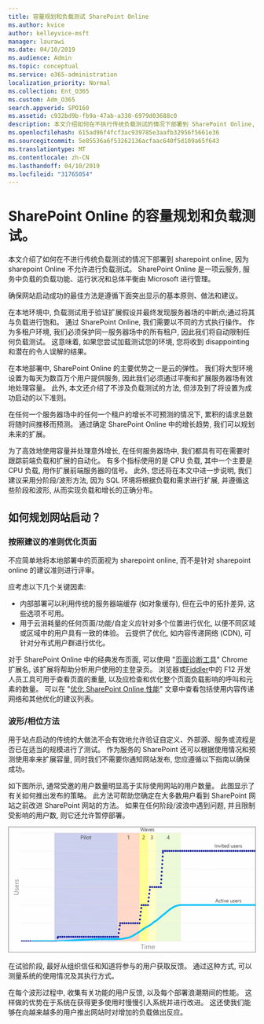 ```yaml
---
title: 容量规划和负载测试 SharePoint Online
ms.author: kvice
author: kelleyvice-msft
manager: laurawi
ms.date: 04/10/2019
ms.audience: Admin
ms.topic: conceptual
ms.service: o365-administration
localization_priority: Normal
ms.collection: Ent_O365
ms.custom: Adm_O365
search.appverid: SPO160
ms.assetid: c932bd9b-fb9a-47ab-a330-6979d03688c0
description: 本文介绍如何在不执行传统负载测试的情况下部署到 SharePoint Online, 因为这是不允许的。
ms.openlocfilehash: 615ad96f4fcf3ac939785e3aafb32956f5661e36
ms.sourcegitcommit: 5e85536a6f53262136acfaac640f5d109a65f643
ms.translationtype: MT
ms.contentlocale: zh-CN
ms.lasthandoff: 04/10/2019
ms.locfileid: "31765054"
---
```

# <a name="capacity-planning-and-load-testing-sharepoint-online"></a>SharePoint Online 的容量规划和负载测试。

本文介绍了如何在不进行传统负载测试的情况下部署到 sharepoint online, 因为 sharepoint Online 不允许进行负载测试。 SharePoint Online 是一项云服务, 服务中负载的负载功能、运行状况和总体平衡由 Microsoft 进行管理。
  
确保网站启动成功的最佳方法是遵循下面突出显示的基本原则、做法和建议。
  
在本地环境中, 负载测试用于验证扩展假设并最终发现服务器场的中断点;通过将其与负载进行饱和。 通过 SharePoint Online, 我们需要以不同的方式执行操作。 作为多租户环境, 我们必须保护同一服务器场中的所有租户, 因此我们将自动限制任何负载测试。 这意味着, 如果您尝试加载测试您的环境, 您将收到 disappointing 和潜在的令人误解的结果。
  
在本地部署中, SharePoint Online 的主要优势之一是云的弹性。 我们将大型环境设置为每天为数百万个用户提供服务, 因此我们必须通过平衡和扩展服务器场有效地处理容量。 此外, 本文还介绍了不涉及负载测试的方法, 但涉及到了将设置为成功启动的以下准则。 
  
在任何一个服务器场中的任何一个租户的增长不可预测的情况下, 累积的请求总数将随时间推移而预测。 通过确定 SharePoint Online 中的增长趋势, 我们可以规划未来的扩展。
  
为了高效地使用容量并处理意外增长, 在任何服务器场中, 我们都具有可在需要时跟踪前端负载和扩展的自动化。 有多个指标使用的是 CPU 负载, 其中一个主要是 CPU 负载, 用作扩展前端服务器的信号。 此外, 您还将在本文中进一步说明, 我们建议采用分阶段/波形方法, 因为 SQL 环境将根据负载和需求进行扩展, 并遵循这些阶段和波形, 从而实现负载和增长的正确分布。 
  
## <a name="how-do-i-plan-for-a-site-launch"></a>如何规划网站启动？

### <a name="optimize-pages-by-following-recommended-guidelines"></a>按照建议的准则优化页面
不应简单地将本地部署中的页面视为 sharepoint online, 而不是针对 sharepoint online 的建议准则进行评审。

应考虑以下几个关键因素:
- 内部部署可以利用传统的服务器端缓存 (如对象缓存), 但在云中的拓扑差异, 这些选项不可用。
- 用于云消耗量的任何页面/功能/自定义应针对多个位置进行优化, 以便不同区域或区域中的用户具有一致的体验。 云提供了优化, 如内容传递网络 (CDN), 可针对分布式用户群进行优化。

对于 SharePoint Online 中的经典发布页面, 可以使用 "[页面诊断工具](https://aka.ms/perftool)" Chrome 扩展名, 该扩展将帮助分析用户使用的主登录页。
浏览器或[Fiddler](https://www.telerik.com/download/fiddler)中的 F12 开发人员工具可用于查看页面的重量, 以及应检查和优化整个页面负载影响的呼叫和元素的数量。 可以在 "[优化 SharePoint Online 性能](https://aka.ms/tuneSPO)" 文章中查看包括使用内容传递网络和其他优化的建议列表。

### <a name="wave--phase-approach"></a>波形/相位方法
用于站点启动的传统的大做法不会有效地允许验证自定义、外部源、服务或流程是否已在适当的规模进行了测试。 作为服务的 SharePoint 还可以根据使用情况和预测使用率来扩展容量, 同时我们不需要你通知网站发布, 您应遵循以下指南以确保成功。
  
如下图所示, 通常受邀的用户数量明显高于实际使用网站的用户数量。 此图显示了有关如何推出发布的策略。 此方法可帮助您确定在大多数用户看到 SharePoint 网站之前改进 SharePoint 网站的方法。 如果在任何阶段/波浪中遇到问题, 并且限制受影响的用户数, 则它还允许暂停部署。
  
![显示受邀并且处于活动状态的用户的图形](media/0bc14a20-9420-4986-b9b9-fbcd2c6e0fb9.png)
  
在试验阶段, 最好从组织信任和知道将参与的用户获取反馈。 通过这种方式, 可以测量系统的使用情况及其执行方式。
  
在每个波形过程中, 收集有关功能的用户反馈, 以及每个部署浪潮期间的性能。 这样做的优势在于系统在获得更多使用时慢慢引入系统并进行改进。 这还使我们能够在向越来越多的用户推出网站时对增加的负载做出反应。
